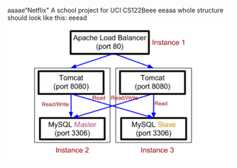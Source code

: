aaaae“Netflix"
A school project for UCI CS122Beee
eeaaa
whole structure should look like this:
eeead
![image](https://github.com/cxk123/-Netflix-CS122B/blob/master/images/struture.PNG)
